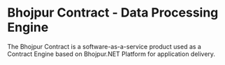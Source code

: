 # Bhojpur Contract - Data Processing Engine
The Bhojpur Contract is a software-as-a-service product used as a Contract Engine based on Bhojpur.NET Platform for application delivery.
